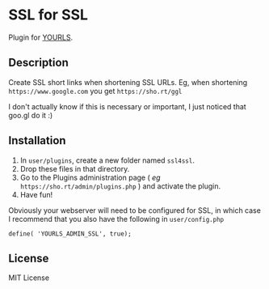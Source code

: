 SSL for SSL
===========

Plugin for [YOURLS](http://yourls.org). 

Description
-----------
Create SSL short links when shortening SSL URLs. Eg, when shortening `https://www.google.com`
you get `https://sho.rt/ggl`

I don't actually know if this is necessary or important, I just noticed that goo.gl do it :)

Installation
------------
1. In `user/plugins`, create a new folder named `ssl4ssl`.
2. Drop these files in that directory.
3. Go to the Plugins administration page ( *eg* `https://sho.rt/admin/plugins.php` ) and activate the plugin.
4. Have fun!


Obviously your webserver will need to be configured for SSL, in which case
I recommend that you also have the following in `user/config.php`

`define( 'YOURLS_ADMIN_SSL', true);`

License
-------
MIT License
